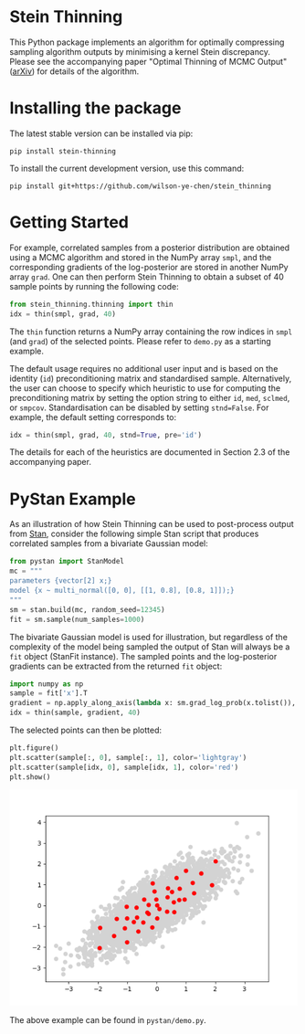 # Stein Thinning
This Python package implements an algorithm for optimally compressing
sampling algorithm outputs by minimising a kernel Stein discrepancy.
Please see the accompanying paper "Optimal Thinning of MCMC Output"
([arXiv](https://arxiv.org/pdf/2005.03952.pdf)) for details of the
algorithm.

# Installing the package

The latest stable version can be installed via pip:
```
pip install stein-thinning
```

To install the current development version, use this command:
```
pip install git+https://github.com/wilson-ye-chen/stein_thinning
```

# Getting Started
For example, correlated samples from a posterior distribution are
obtained using a MCMC algorithm and stored in the NumPy array `smpl`,
and the corresponding gradients of the log-posterior are stored in
another NumPy array `grad`. One can then perform Stein Thinning to
obtain a subset of 40 sample points by running the following code:
```python
from stein_thinning.thinning import thin
idx = thin(smpl, grad, 40)
```
The `thin` function returns a NumPy array containing the row indices
in `smpl` (and `grad`) of the selected points. Please refer to `demo.py`
as a starting example.

The default usage requires no additional user input and is based on
the identity (`id`) preconditioning matrix and standardised sample.
Alternatively, the user can choose to specify which heuristic to use
for computing the preconditioning matrix by setting the option string
to either `id`, `med`,  `sclmed`, or `smpcov`. Standardisation can be
disabled by setting `stnd=False`. For example, the default setting
corresponds to:
```python
idx = thin(smpl, grad, 40, stnd=True, pre='id')
```
The details for each of the heuristics are documented in Section 2.3 of
the accompanying paper.

# PyStan Example
As an illustration of how Stein Thinning can be used to post-process
output from [Stan](https://mc-stan.org/users/interfaces/pystan), consider
the following simple Stan script that produces correlated samples from a
bivariate Gaussian model:
```python
from pystan import StanModel
mc = """
parameters {vector[2] x;}
model {x ~ multi_normal([0, 0], [[1, 0.8], [0.8, 1]]);}
"""
sm = stan.build(mc, random_seed=12345)
fit = sm.sample(num_samples=1000)
```
The bivariate Gaussian model is used for illustration, but regardless of
the complexity of the model being sampled the output of Stan will always
be a `fit` object (StanFit instance). The sampled points and the
log-posterior gradients can be extracted from the returned `fit` object:
```python
import numpy as np
sample = fit['x'].T
gradient = np.apply_along_axis(lambda x: sm.grad_log_prob(x.tolist()), 1, sample)
idx = thin(sample, gradient, 40)
```
The selected points can then be plotted:
```python
plt.figure()
plt.scatter(sample[:, 0], sample[:, 1], color='lightgray')
plt.scatter(sample[idx, 0], sample[idx, 1], color='red')
plt.show()
```
![Stein Thinning Demo Results](stein_thinning/pystan/demo.png?raw=true)

The above example can be found in `pystan/demo.py`.
